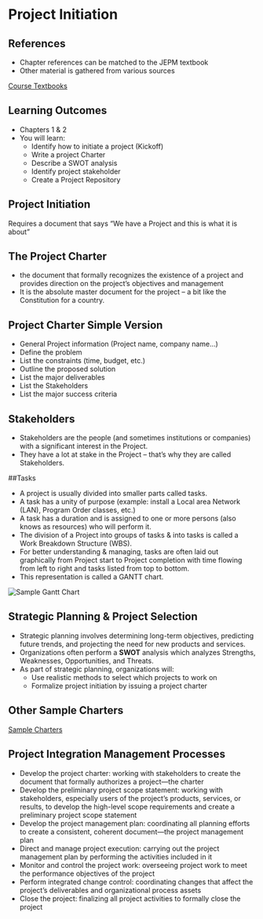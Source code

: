 # Project Initiation #

## References

- Chapter references can be matched to the JEPM textbook
- Other material is gathered from various sources

[Course Textbooks](textbooks.md)

## Learning Outcomes ##
- Chapters 1 & 2
- You will learn:
	- Identify how to initiate a project (Kickoff)
	- Write a project Charter
	- Describe a SWOT analysis
	- Identify project stakeholder
	- Create a Project Repository
	
## Project Initiation

Requires a document that says “We have a Project and this is what it is about”

## The Project Charter
- the document that formally recognizes the existence of a project and provides direction on the project’s objectives and management
- It is the absolute master document for the project – a bit like the Constitution for a country.

## Project Charter Simple Version
- General Project information (Project name, company name…)
- Define the problem
- List the constraints (time, budget, etc.)
- Outline the proposed solution
- List the major deliverables
- List the Stakeholders
- List the major success criteria

## Stakeholders
- Stakeholders are the people (and sometimes institutions or companies) with a significant interest in the Project.
- They have a lot at stake in the Project – that’s why they are called Stakeholders.

##Tasks
- A project is usually divided into smaller parts called tasks.
- A task has a unity of purpose (example: install a Local area Network (LAN), Program Order classes, etc.)
- A task has a duration and is assigned to one or more persons (also knows as resources) who will perform it.
- The division of a Project into groups of tasks & into tasks is called a Work Breakdown Structure (WBS).
- For better understanding & managing, tasks are often laid out graphically from Project start to Project completion with time flowing from left to right and tasks listed from top to bottom.
- This representation is called a GANTT chart.

![Sample Gantt Chart][gantt]

## Strategic Planning & Project Selection
- Strategic planning involves determining long-term objectives, predicting future trends, and projecting the need for new products and services.
- Organizations often perform a __SWOT__ analysis which analyzes Strengths, Weaknesses, Opportunities, and Threats.
- As part of strategic planning, organizations will:
	- Use realistic methods to select which projects to work on
	- Formalize project initiation by issuing a project charter

## Other Sample Charters

[Sample Charters][charters]

## Project Integration Management Processes
- Develop the project charter: working with stakeholders to create the document that formally authorizes a project—the charter
- Develop the preliminary project scope statement: working with stakeholders, especially users of the project’s products, services, or results, to develop the high-level scope requirements and create a preliminary project scope statement
- Develop the project management plan: coordinating all planning efforts to create a consistent, coherent document—the project management plan
- Direct and manage project execution: carrying out the project management plan by performing the activities included in it
- Monitor and control the project work: overseeing project work to meet the performance objectives of the project
- Perform integrated change control: coordinating changes that affect the project’s deliverables and organizational process assets
- Close the project: finalizing all project activities to formally close the project

[gantt]: https://s3-us-west-2.amazonaws.com/oosa-wiki/uploads/images/gantt.jpg

[charters]: https://s3-us-west-2.amazonaws.com/oosa-wiki/uploads/pdf/charters.pdf
